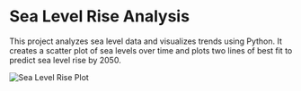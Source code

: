# Sea Level Rise Analysis

This project analyzes sea level data and visualizes trends using Python. It creates a scatter plot of sea levels over time and plots two lines of best fit to predict sea level rise by 2050.

![Sea Level Rise Plot](sea_level_rise.png "Sea Level Rise Visualization")
